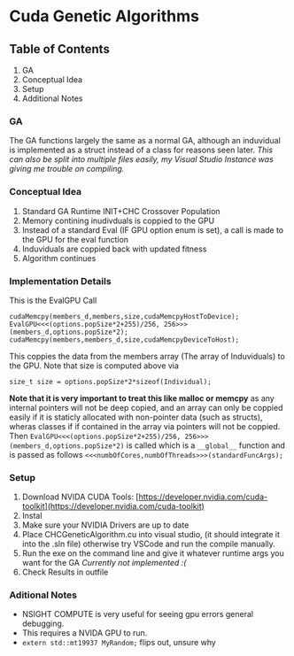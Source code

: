 # Cuda Genetic Algorithms
## Table of Contents
1. GA
2. Conceptual Idea
3. Setup
4. Additional Notes

### GA
The GA functions largely the same as a normal GA, although an induvidual is implemented as a struct instead of a class for reasons seen later.
*This can also be split into multiple files easily, my Visual Studio Instance was giving me trouble on compiling.*

### Conceptual Idea
1. Standard GA Runtime INIT+CHC Crossover Population
2. Memory contining inudivduals is coppied to the GPU
3. Instead of a standard Eval (IF GPU option enum is set), a call is made to the GPU for the eval function
4. Induviduals are coppied back with updated fitness
5. Algorithm continues

### Implementation Details
This is the EvalGPU Call
```
cudaMemcpy(members_d,members,size,cudaMemcpyHostToDevice);
EvalGPU<<<(options.popSize*2+255)/256, 256>>>(members_d,options.popSize*2);
cudaMemcpy(members,members_d,size,cudaMemcpyDeviceToHost);
```
This coppies the data from the members array (The array of Induviduals) to the GPU. Note that size is computed above via
```
size_t size = options.popSize*2*sizeof(Individual);
```
**Note that it is very important to treat this like malloc or memcpy** as any internal pointers will not be deep copied, and an array can only be coppied easily if it is staticly allocated with non-pointer data (such as structs), wheras classes if if contained in the array via pointers will not be coppied.
Then ```EvalGPU<<<(options.popSize*2+255)/256, 256>>>(members_d,options.popSize*2)``` is called which is a ```__global__``` function and is passed as follows ```<<<numbOfCores,numbOfThreads>>>(standardFuncArgs);```

### Setup
1. Download NVIDA CUDA Tools: [https://developer.nvidia.com/cuda-toolkit](https://developer.nvidia.com/cuda-toolkit)
2. Instal
3. Make sure your NVIDIA Drivers are up to date
4. Place CHCGeneticAlgorithm.cu into visual studio, (it should integrate it into the .sln file) otherwise try VSCode and run the compile manually.
5. Run the exe on the command line and give it whatever runtime args you want for the GA *Currently not implemented :(*
6. Check Results in outfile 

### Aditional Notes
- NSIGHT COMPUTE is very useful for seeing gpu errors general debugging.
- This requires a NVIDA GPU to run.
- ```extern std::mt19937 MyRandom;``` flips out, unsure why
